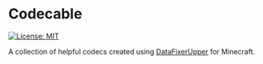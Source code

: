 Codecable
=========

[![License: MIT][mit_badge]][mit_license]

A collection of helpful codecs created using [DataFixerUpper][dfu] for Minecraft.

[mit_badge]: https://img.shields.io/badge/License-MIT-yellow.svg
[mit_license]: https://opensource.org/licenses/MIT
[dfu]: https://github.com/Mojang/DataFixerUpper
